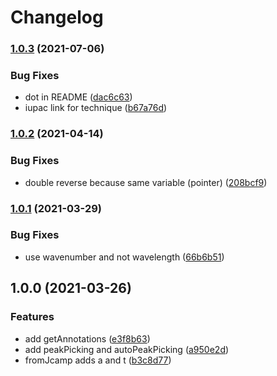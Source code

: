# Changelog

### [1.0.3](https://www.github.com/cheminfo/ir-spectrum/compare/v1.0.2...v1.0.3) (2021-07-06)


### Bug Fixes

* dot in README ([dac6c63](https://www.github.com/cheminfo/ir-spectrum/commit/dac6c63f88399c1e87f10dd6dbb163b9c149e9b9))
* iupac link for technique ([b67a76d](https://www.github.com/cheminfo/ir-spectrum/commit/b67a76d98e494655f037a43915aea29ad00eb5ff))

### [1.0.2](https://www.github.com/cheminfo/ir-spectrum/compare/v1.0.1...v1.0.2) (2021-04-14)


### Bug Fixes

* double reverse because same variable (pointer) ([208bcf9](https://www.github.com/cheminfo/ir-spectrum/commit/208bcf9c04d1dcd5f9875d773f5bb201f26d2c56))

### [1.0.1](https://www.github.com/cheminfo/ir-spectrum/compare/v1.0.0...v1.0.1) (2021-03-29)


### Bug Fixes

* use wavenumber and not wavelength ([66b6b51](https://www.github.com/cheminfo/ir-spectrum/commit/66b6b51a7c92c424183c4b34865bd21d0d714848))

## 1.0.0 (2021-03-26)


### Features

* add getAnnotations ([e3f8b63](https://www.github.com/cheminfo/ir-spectrum/commit/e3f8b631f74fbb4bcdcebab7f1b6666e9695b722))
* add peakPicking and autoPeakPicking ([a950e2d](https://www.github.com/cheminfo/ir-spectrum/commit/a950e2d7a4c02009f6b3c5c82f9f264193f25345))
* fromJcamp adds a and t ([b3c8d77](https://www.github.com/cheminfo/ir-spectrum/commit/b3c8d77404d49415f594ec94ba92009877fc81a4))

